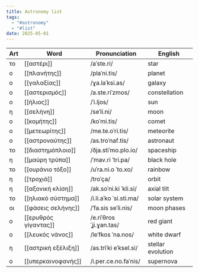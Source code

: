 ```yaml
---
title: Astronomy list
tags:
  - "#astronomy"
  - "#list"
date: 2025-05-01
---
```


| Art | Word                 | Pronunciation           | English           |
| --- | -------------------- | ----------------------- | ----------------- |
| το  | [[αστέρι]]           | /aˈste.ri/              | star              |
| ο   | [[πλανήτης]]         | /plaˈni.tis/            | planet            |
| ο   | [[γαλαξίας]]         | /ɣa.laˈksi.as/          | galaxy            |
| ο   | [[αστερισμός]]       | /a.ste.riˈzmos/         | constellation     |
| ο   | [[ήλιος]]            | /ˈi.ljos/               | sun               |
| η   | [[σελήνη]]           | /seˈli.ni/              | moon              |
| ο   | [[κομήτης]]          | /koˈmi.tis/             | comet             |
| ο   | [[μετεωρίτης]]       | /me.te.oˈri.tis/        | meteorite         |
| ο   | [[αστροναύτης]]      | /as.troˈnaf.tis/        | astronaut         |
| το  | [[διαστημόπλοιο]]    | /ðja.stiˈmo.plo.io/     | spaceship         |
| η   | [[μαύρη τρύπα]]      | /ˈmav.ri ˈtri.pa/       | black hole        |
| το  | [[ουράνιο τόξο]]     | /uˈra.ni.o ˈto.xo/      | rainbow           |
| η   | [[τροχιά]]           | /troˈça/                | orbit             |
| η   | [[αξονική κλίση]]    | /ak.soˈni.ki ˈkli.si/   | axial tilt        |
| το  | [[ηλιακό σύστημα]]   | /i.li.aˈko ˈsi.sti.ma/  | solar system      |
| οι  | [[φάσεις σελήνης]]   | /ˈfa.sis seˈli.nis/     | moon phases       |
| ο   | [[ερυθρός γίγαντας]] | /e.riˈθros ˈʝi.ɣan.tas/ | red giant         |
| ο   | [[λευκός νάνος]]     | /leˈfkos ˈna.nos/       | white dwarf       |
| η   | [[αστρική εξέλιξη]]  | /as.triˈki eˈksel.si/   | stellar evolution |
| ο   | [[υπερκαινοφανής]]   | /i.per.ce.no.faˈnis/    | supernova         |
